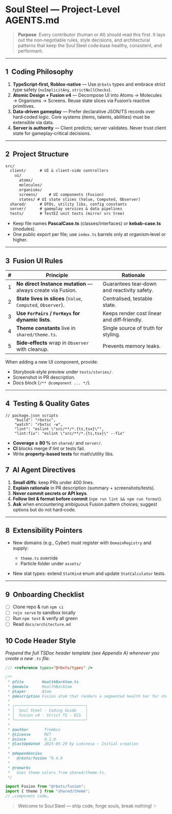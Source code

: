 # Soul Steel — Project‑Level **AGENTS.md**

> **Purpose**  Every contributor (human or AI) should read this first. It lays out the non‑negotiable rules, style decisions, and architectural patterns that keep the Soul Steel code‑base healthy, consistent, and performant.

---

## 1  Coding Philosophy

1. **TypeScript‑first, Roblox‑native** — Use `@rbxts` types and embrace strict type safety (`noImplicitAny`, `strictNullChecks`).
2. **Atomic Design + Fusion v4** — Decompose UI into Atoms → Molecules → Organisms → Screens. Reuse state slices via Fusion’s reactive primitives.
3. **Data‑driven gameplay** — Prefer declarative JSON/TS records over hard‑coded logic. Core systems (items, talents, abilities) must be extensible via data.
4. **Server is authority** — Client predicts; server validates. Never trust client state for gameplay‑critical decisions.

---

## 2  Project Structure

```markdown
src/
  client/      # UI & client‑side controllers
    ui/
      atoms/
      molecules/
      organisms/ 
      screens/     # UI components (Fusion)
      states/ # UI state slices (Value, Computed, Observer)
  shared/      # DTOs, utility libs, config constants
  server/      # gameplay services & data pipelines
  tests/       # TestEZ unit tests (mirror src tree)
```

* Keep file names **PascalCase.ts** (classes/interfaces) or **kebab‑case.ts** (modules).
* One public export per file; use `index.ts` barrels only at organism‑level or higher.

---

## 3  Fusion UI Rules

| # | Principle                                                    | Rationale                                   |
| - | ------------------------------------------------------------ | ------------------------------------------- |
| 1 | **No direct Instance mutation** — always create via Fusion.  | Guarantees tear‑down and reactivity safety. |
| 2 | **State lives in slices** (`Value`, `Computed`, `Observer`). | Centralised, testable state.                |
| 3 | **Use `ForPairs` / `ForKeys` for dynamic lists**.            | Keeps render cost linear and diff‑friendly. |
| 4 | **Theme constants** live in `shared/theme.ts`.               | Single source of truth for styling.         |
| 5 | **Side‑effects** wrap in `Observer` with cleanup.            | Prevents memory leaks.                      |

When adding a new UI component, provide:

* Storybook‑style preview under `tests/stories/`.
* Screenshot in PR description.
* Docs block (`/** @component ... */`).

---

## 4  Testing & Quality Gates

```jsonc
// package.json scripts
    "build": "rbxtsc",
    "watch": "rbxtsc -w",
    "lint": "eslint \"src/**/*.{ts,tsx}\"",
    "lint:fix": "eslint \"src/**/*.{ts,tsx}\" --fix"
```

* **Coverage ≥ 80 %** on `shared/` and `server/`.
* **CI** blocks merge if lint or tests fail.
* Write **property‑based tests** for math/utility libs.


## 7  AI Agent Directives

1. **Small diffs**: keep PRs under 400 lines.
2. **Explain rationale** in PR description (summary + screenshots/tests).
3. **Never commit secrets or API keys**.
4. **Follow lint & format before commit** (`npm run lint && npm run format`).
5. **Ask** when encountering ambiguous Fusion pattern choices; suggest options but do not hard‑code.

---

## 8  Extensibility Pointers

* New domains (e.g., Cyber) must register with `DomainRegistry` and supply:

  * `theme.ts` override
  * Particle folder under `assets/`
* New stat types: extend `StatKind` enum and update `StatCalculator` tests.

---

## 9  Onboarding Checklist

* [ ] Clone repo & run `npm ci`
* [ ] `rojo serve` to sandbox locally
* [ ] Run `npm test` & verify all green
* [ ] Read `docs/architecture.md`

## 10 Code Header Style

*Prepend the full TSDoc header template (see Appendix A) whenever you create a new `.ts` file.*

```ts
/// <reference types="@rbxts/types" />

/**
 * @file        HealthBarAtom.ts
 * @module      HealthBarAtom
 * @layer       Atom
 * @description Fusion atom that renders a segmented health bar for characters.
 *
 * ╭───────────────────────────────╮
 * │  Soul Steel · Coding Guide    │
 * │  Fusion v4 · Strict TS · ECS  │
 * ╰───────────────────────────────╯
 *
 * @author       Trembus
 * @license      MIT
 * @since        0.2.0
 * @lastUpdated  2025-05-29 by Luminesa – Initial creation
 *
 * @dependencies
 *   @rbxts/fusion ^0.4.0
 *
 * @remarks
 *   Uses theme colors from shared/theme.ts.
 */

import Fusion from "@rbxts/fusion";
import { theme } from "shared/theme";
// …component code…
```

> Welcome to Soul Steel — ship code, forge souls, break nothing! ✨

